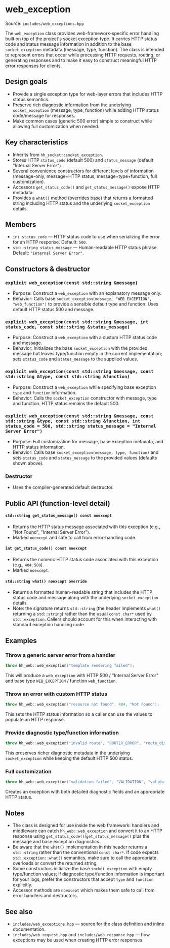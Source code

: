 # web_exception

Source: `includes/web_exceptions.hpp`

The `web_exception` class provides web-framework-specific error handling built on top of the project's socket exception type. It carries HTTP status code and status message information in addition to the base `socket_exception` metadata (message, type, function). The class is intended to represent errors that occur while processing HTTP requests, routing, or generating responses and to make it easy to construct meaningful HTTP error responses for clients.

## Design goals

- Provide a single exception type for web-layer errors that includes HTTP status semantics.
- Preserve rich diagnostic information from the underlying `socket_exception` (message, type, function) while adding HTTP status code/message for responses.
- Make common cases (generic 500 error) simple to construct while allowing full customization when needed.

## Key characteristics

- Inherits from `hh_socket::socket_exception`.
- Stores HTTP `status_code` (default 500) and `status_message` (default "Internal Server Error").
- Several convenience constructors for different levels of information (message-only, message+HTTP status, message+type+function, full customization).
- Accessors `get_status_code()` and `get_status_message()` expose HTTP metadata.
- Provides a `what()` method (overrides base) that returns a formatted string including HTTP status and the underlying `socket_exception` details.

## Members

- `int status_code` — HTTP status code to use when serializing the error for an HTTP response. Default: `500`.
- `std::string status_message` — Human-readable HTTP status phrase. Default: `"Internal Server Error"`.

## Constructors & destructor

### `explicit web_exception(const std::string &message)`

- Purpose: Construct a `web_exception` with an explanatory message only.
- Behavior: Calls base `socket_exception(message, "WEB_EXCEPTION", "web_function")` to provide a sensible default type and function. Uses default HTTP status 500 and message.

### `explicit web_exception(const std::string &message, int status_code, const std::string &status_message)`

- Purpose: Construct a `web_exception` with a custom HTTP status code and message.
- Behavior: Initializes the base `socket_exception` with the provided message but leaves type/function empty in the current implementation; sets `status_code` and `status_message` to the supplied values.

### `explicit web_exception(const std::string &message, const std::string &type, const std::string &function)`

- Purpose: Construct a `web_exception` while specifying base exception `type` and `function` information.
- Behavior: Calls the `socket_exception` constructor with message, type and function. HTTP status remains the default 500.

### `explicit web_exception(const std::string &message, const std::string &type, const std::string &function, int status_code = 500, std::string status_message = "Internal Server Error")`

- Purpose: Full customization for message, base exception metadata, and HTTP status information.
- Behavior: Calls base `socket_exception(message, type, function)` and sets `status_code` and `status_message` to the provided values (defaults shown above).

### Destructor

- Uses the compiler-generated default destructor.

## Public API (function-level detail)

#### `std::string get_status_message() const noexcept`

- Returns the HTTP status message associated with this exception (e.g., "Not Found", "Internal Server Error").
- Marked `noexcept` and safe to call from error-handling code.

#### `int get_status_code() const noexcept`

- Returns the numeric HTTP status code associated with this exception (e.g., `404`, `500`).
- Marked `noexcept`.

#### `std::string what() noexcept override`

- Returns a formatted human-readable string that includes the HTTP status code and message along with the underlying `socket_exception` details.
- Note: the signature returns `std::string` (the header implements `what()` returning a `std::string`) rather than the usual `const char*` used by `std::exception`. Callers should account for this when interacting with standard exception handling code.

## Examples

### Throw a generic server error from a handler

```cpp
throw hh_web::web_exception("template rendering failed");
```

This will produce a `web_exception` with HTTP 500 / "Internal Server Error" and base type `WEB_EXCEPTION` / function `web_function`.

### Throw an error with custom HTTP status

```cpp
throw hh_web::web_exception("resource not found", 404, "Not Found");
```

This sets the HTTP status information so a caller can use the values to populate an HTTP response.

### Provide diagnostic type/function information

```cpp
throw hh_web::web_exception("invalid route", "ROUTER_ERROR", "route_dispatch");
```

This preserves richer diagnostic metadata in the underlying `socket_exception` while keeping the default HTTP 500 status.

### Full customization

```cpp
throw hh_web::web_exception("validation failed", "VALIDATION", "validate_input", 422, "Unprocessable Entity");
```

Creates an exception with both detailed diagnostic fields and an appropriate HTTP status.

## Notes

- The class is designed for use inside the web framework: handlers and middleware can catch `hh_web::web_exception` and convert it to an HTTP response using `get_status_code()`/`get_status_message()` plus the message and base exception diagnostics.
- Be aware that the `what()` implementation in this header returns a `std::string` rather than the conventional `const char*`. If code expects `std::exception::what()` semantics, make sure to call the appropriate overloads or convert the returned string.
- Some constructors initialize the base `socket_exception` with empty type/function values; if diagnostic type/function information is important for your logs, prefer the constructors that accept `type` and `function` explicitly.
- Accessor methods are `noexcept` which makes them safe to call from error handlers and destructors.

## See also

- `includes/web_exceptions.hpp` — source for the class definition and inline documentation.
- `includes/web_request.hpp` and `includes/web_response.hpp` — how exceptions may be used when creating HTTP error responses.
